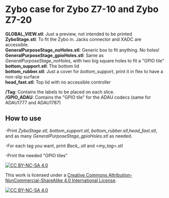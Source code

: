 # Zybo case for Zybo Z7-10 and Zybo Z7-20

**GLOBAL_VIEW.stl**: Just a preview, not intended to be printed  
**ZyboStage.stl**: To fit the Zybo in. Jacks connector and XADC are accessible.  
**GeneralPurposeStage_noHoles.stl**: Generic box to fit anything. No holes!  
**GeneralPurposeStage_gpioHoles.stl**: Same as *GeneralPurposeStage_noHoles*, with two big square holes to fit a "GPIO tile"  
**bottom_support.stl**: The bottom lid  
**bottom_rubber.stl**: Just a cover for *bottom_support*, print it in flex to have a non-slip surface  
**head_fast.stl**: Top lid with no accessible controller  

**/Tag**: Contains the labels to be placed on each slice.  
**/GPIO_ADAU**: Contains the "GPIO tile" for the ADAU codecs (same for ADAU1777 and ADAU1787)

## How to use

-Print *ZyboStage.stl*, *bottom_support.stl*, *bottom_rubber.stl*,*head_fast.stl*, and as many *GeneralPurposeStage_gpioHoles.stl* as needed.  
  
-For each tag you want, print *Back_<myTag>.stl* and *<my_tag>.stl*  
  
-Print the needed "GPIO tiles"  

[![CC BY-NC-SA 4.0][cc-by-nc-sa-shield]][cc-by-nc-sa]

This work is licensed under a
[Creative Commons Attribution-NonCommercial-ShareAlike 4.0 International License][cc-by-nc-sa].

[![CC BY-NC-SA 4.0][cc-by-nc-sa-image]][cc-by-nc-sa]

[cc-by-nc-sa]: http://creativecommons.org/licenses/by-nc-sa/4.0/
[cc-by-nc-sa-image]: https://licensebuttons.net/l/by-nc-sa/4.0/88x31.png
[cc-by-nc-sa-shield]: https://img.shields.io/badge/License-CC%20BY--NC--SA%204.0-lightgrey.svg
